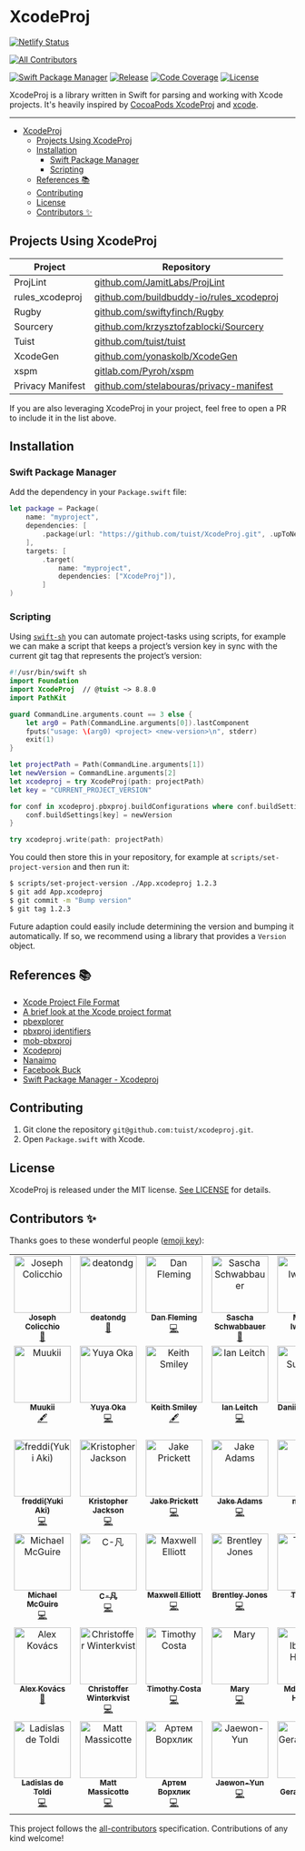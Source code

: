 # XcodeProj

[![Netlify Status](https://api.netlify.com/api/v1/badges/005ef674-d103-4b05-a4d1-79413ce9d766/deploy-status)](https://app.netlify.com/sites/xcodeproj/deploys)

<!-- ALL-CONTRIBUTORS-BADGE:START - Do not remove or modify this section -->
[![All Contributors](https://img.shields.io/badge/all_contributors-41-orange.svg?style=flat-square)](#contributors-)
<!-- ALL-CONTRIBUTORS-BADGE:END -->

[![Swift Package Manager](https://img.shields.io/badge/swift%20package%20manager-compatible-brightgreen.svg)](https://swift.org/package-manager/)
[![Release](https://img.shields.io/github/release/tuist/xcodeproj.svg)](https://github.com/tuist/xcodeproj/releases)
[![Code Coverage](https://codecov.io/gh/tuist/xcodeproj/branch/main/graph/badge.svg)](https://codecov.io/gh/tuist/xcodeproj)
[![License](https://img.shields.io/badge/License-MIT-yellow.svg)](https://github.com/tuist/xcodeproj/blob/main/LICENSE.md)

XcodeProj is a library written in Swift for parsing and working with Xcode projects. It's heavily inspired by [CocoaPods XcodeProj](https://github.com/CocoaPods/Xcodeproj) and [xcode](https://www.npmjs.com/package/xcode).

---

- [XcodeProj](#xcodeproj)
  - [Projects Using XcodeProj](#projects-using-xcodeproj)
  - [Installation](#installation)
    - [Swift Package Manager](#swift-package-manager)
    - [Scripting](#scripting)
  - [References 📚](#references-)
  - [Contributing](#contributing)
  - [License](#license)
  - [Contributors ✨](#contributors-)

## Projects Using XcodeProj

| Project         | Repository                                                                                   |
| --------------- | -------------------------------------------------------------------------------------------- |
| ProjLint        | [github.com/JamitLabs/ProjLint](https://github.com/JamitLabs/ProjLint)                       |
| rules_xcodeproj | [github.com/buildbuddy-io/rules_xcodeproj](https://github.com/buildbuddy-io/rules_xcodeproj) |
| Rugby           | [github.com/swiftyfinch/Rugby](https://github.com/swiftyfinch/Rugby)                         |
| Sourcery        | [github.com/krzysztofzablocki/Sourcery](https://github.com/krzysztofzablocki/Sourcery)       |
| Tuist           | [github.com/tuist/tuist](https://github.com/tuist/tuist)                                     |
| XcodeGen        | [github.com/yonaskolb/XcodeGen](https://github.com/yonaskolb/XcodeGen)                       |
| xspm            | [gitlab.com/Pyroh/xspm](https://gitlab.com/Pyroh/xspm)                                       |
| Privacy Manifest| [github.com/stelabouras/privacy-manifest](https://github.com/stelabouras/privacy-manifest)   |

If you are also leveraging XcodeProj in your project, feel free to open a PR to include it in the list above.

## Installation

### Swift Package Manager

Add the dependency in your `Package.swift` file:

```swift
let package = Package(
    name: "myproject",
    dependencies: [
        .package(url: "https://github.com/tuist/XcodeProj.git", .upToNextMajor(from: "8.12.0")),
    ],
    targets: [
        .target(
            name: "myproject",
            dependencies: ["XcodeProj"]),
        ]
)
```

### Scripting

Using [`swift-sh`] you can automate project-tasks using scripts, for example we
can make a script that keeps a project’s version key in sync with the current
git tag that represents the project’s version:

```swift
#!/usr/bin/swift sh
import Foundation
import XcodeProj  // @tuist ~> 8.8.0
import PathKit

guard CommandLine.arguments.count == 3 else {
    let arg0 = Path(CommandLine.arguments[0]).lastComponent
    fputs("usage: \(arg0) <project> <new-version>\n", stderr)
    exit(1)
}

let projectPath = Path(CommandLine.arguments[1])
let newVersion = CommandLine.arguments[2]
let xcodeproj = try XcodeProj(path: projectPath)
let key = "CURRENT_PROJECT_VERSION"

for conf in xcodeproj.pbxproj.buildConfigurations where conf.buildSettings[key] != nil {
    conf.buildSettings[key] = newVersion
}

try xcodeproj.write(path: projectPath)
```

You could then store this in your repository, for example at
`scripts/set-project-version` and then run it:

```bash
$ scripts/set-project-version ./App.xcodeproj 1.2.3
$ git add App.xcodeproj
$ git commit -m "Bump version"
$ git tag 1.2.3
```

Future adaption could easily include determining the version and bumping it
automatically. If so, we recommend using a library that provides a `Version`
object.

[`swift-sh`]: https://github.com/mxcl/swift-sh

## References 📚

- [Xcode Project File Format](http://www.monobjc.net/xcode-project-file-format.html)
- [A brief look at the Xcode project format](http://danwright.info/blog/2010/10/xcode-pbxproject-files/)
- [pbexplorer](https://github.com/mjmsmith/pbxplorer)
- [pbxproj identifiers](https://pewpewthespells.com/blog/pbxproj_identifiers.html)
- [mob-pbxproj](https://github.com/kronenthaler/mod-pbxproj)
- [Xcodeproj](https://github.com/CocoaPods/Xcodeproj)
- [Nanaimo](https://github.com/CocoaPods/Nanaimo)
- [Facebook Buck](https://buckbuild.com/javadoc/com/facebook/buck/apple/xcode/xcodeproj/package-summary.html)
- [Swift Package Manager - Xcodeproj](https://github.com/apple/swift-package-manager/tree/main/Sources/Xcodeproj)

## Contributing

1. Git clone the repository `git@github.com:tuist/xcodeproj.git`.
2. Open `Package.swift` with Xcode.

## License

XcodeProj is released under the MIT license. [See LICENSE](https://github.com/tuist/xcodeproj/blob/main/LICENSE.md) for details.

## Contributors ✨

Thanks goes to these wonderful people ([emoji key](https://allcontributors.org/docs/en/emoji-key)):

<!-- ALL-CONTRIBUTORS-LIST:START - Do not remove or modify this section -->
<!-- prettier-ignore-start -->
<!-- markdownlint-disable -->
<table>
  <tbody>
    <tr>
      <td align="center" valign="top" width="14.28%"><a href="https://joecolicch.io"><img src="https://avatars3.githubusercontent.com/u/2837288?v=4?s=100" width="100px;" alt="Joseph Colicchio"/><br /><sub><b>Joseph Colicchio</b></sub></a><br /><a href="#ideas-jcolicchio" title="Ideas, Planning, & Feedback">🤔</a></td>
      <td align="center" valign="top" width="14.28%"><a href="https://github.com/deatondg"><img src="https://avatars0.githubusercontent.com/u/3221590?v=4?s=100" width="100px;" alt="deatondg"/><br /><sub><b>deatondg</b></sub></a><br /><a href="#ideas-deatondg" title="Ideas, Planning, & Feedback">🤔</a></td>
      <td align="center" valign="top" width="14.28%"><a href="https://github.com/dflems"><img src="https://avatars3.githubusercontent.com/u/925850?v=4?s=100" width="100px;" alt="Dan Fleming"/><br /><sub><b>Dan Fleming</b></sub></a><br /><a href="https://github.com/tuist/XcodeProj/commits?author=dflems" title="Code">💻</a></td>
      <td align="center" valign="top" width="14.28%"><a href="https://twitter.com/_SaschaS"><img src="https://avatars3.githubusercontent.com/u/895505?v=4?s=100" width="100px;" alt="Sascha Schwabbauer"/><br /><sub><b>Sascha Schwabbauer</b></sub></a><br /><a href="#ideas-sascha" title="Ideas, Planning, & Feedback">🤔</a></td>
      <td align="center" valign="top" width="14.28%"><a href="https://github.com/marciniwanicki"><img src="https://avatars3.githubusercontent.com/u/946649?v=4?s=100" width="100px;" alt="Marcin Iwanicki"/><br /><sub><b>Marcin Iwanicki</b></sub></a><br /><a href="#maintenance-marciniwanicki" title="Maintenance">🚧</a></td>
      <td align="center" valign="top" width="14.28%"><a href="https://github.com/adamkhazi"><img src="https://avatars2.githubusercontent.com/u/9820670?v=4?s=100" width="100px;" alt="Adam Khazi"/><br /><sub><b>Adam Khazi</b></sub></a><br /><a href="#maintenance-adamkhazi" title="Maintenance">🚧</a></td>
      <td align="center" valign="top" width="14.28%"><a href="https://github.com/elliottwilliams"><img src="https://avatars3.githubusercontent.com/u/910198?v=4?s=100" width="100px;" alt="Elliott Williams"/><br /><sub><b>Elliott Williams</b></sub></a><br /><a href="https://github.com/tuist/XcodeProj/commits?author=elliottwilliams" title="Code">💻</a></td>
    </tr>
    <tr>
      <td align="center" valign="top" width="14.28%"><a href="http://muukii.app"><img src="https://avatars.githubusercontent.com/u/1888355?v=4?s=100" width="100px;" alt="Muukii"/><br /><sub><b>Muukii</b></sub></a><br /><a href="#content-muukii" title="Content">🖋</a></td>
      <td align="center" valign="top" width="14.28%"><a href="https://nnsnodnb.github.io"><img src="https://avatars.githubusercontent.com/u/9856514?v=4?s=100" width="100px;" alt="Yuya Oka"/><br /><sub><b>Yuya Oka</b></sub></a><br /><a href="https://github.com/tuist/XcodeProj/commits?author=nnsnodnb" title="Code">💻</a></td>
      <td align="center" valign="top" width="14.28%"><a href="https://smileykeith.com"><img src="https://avatars.githubusercontent.com/u/283886?v=4?s=100" width="100px;" alt="Keith Smiley"/><br /><sub><b>Keith Smiley</b></sub></a><br /><a href="#content-keith" title="Content">🖋</a></td>
      <td align="center" valign="top" width="14.28%"><a href="https://github.com/ileitch"><img src="https://avatars.githubusercontent.com/u/48235?v=4?s=100" width="100px;" alt="Ian Leitch"/><br /><sub><b>Ian Leitch</b></sub></a><br /><a href="https://github.com/tuist/XcodeProj/commits?author=ileitch" title="Code">💻</a></td>
      <td align="center" valign="top" width="14.28%"><a href="https://github.com/subdan"><img src="https://avatars.githubusercontent.com/u/410293?v=4?s=100" width="100px;" alt="Daniil Subbotin"/><br /><sub><b>Daniil Subbotin</b></sub></a><br /><a href="https://github.com/tuist/XcodeProj/commits?author=subdan" title="Code">💻</a></td>
      <td align="center" valign="top" width="14.28%"><a href="https://www.florentin.tech"><img src="https://avatars.githubusercontent.com/u/8288625?v=4?s=100" width="100px;" alt="Florentin Bekier"/><br /><sub><b>Florentin Bekier</b></sub></a><br /><a href="https://github.com/tuist/XcodeProj/commits?author=flowbe" title="Code">💻</a></td>
      <td align="center" valign="top" width="14.28%"><a href="https://github.com/CognitiveDisson"><img src="https://avatars.githubusercontent.com/u/10621118?v=4?s=100" width="100px;" alt="Vadim Smal"/><br /><sub><b>Vadim Smal</b></sub></a><br /><a href="https://github.com/tuist/XcodeProj/issues?q=author%3ACognitiveDisson" title="Bug reports">🐛</a></td>
    </tr>
    <tr>
      <td align="center" valign="top" width="14.28%"><a href="http://freddi.dev"><img src="https://avatars.githubusercontent.com/u/13707872?v=4?s=100" width="100px;" alt="freddi(Yuki Aki)"/><br /><sub><b>freddi(Yuki Aki)</b></sub></a><br /><a href="https://github.com/tuist/XcodeProj/commits?author=freddi-kit" title="Code">💻</a></td>
      <td align="center" valign="top" width="14.28%"><a href="http://KrisRJack.com"><img src="https://avatars.githubusercontent.com/u/35638500?v=4?s=100" width="100px;" alt="Kristopher Jackson"/><br /><sub><b>Kristopher Jackson</b></sub></a><br /><a href="https://github.com/tuist/XcodeProj/commits?author=KrisRJack" title="Code">💻</a></td>
      <td align="center" valign="top" width="14.28%"><a href="https://github.com/Jake-Prickett"><img src="https://avatars.githubusercontent.com/u/26095410?v=4?s=100" width="100px;" alt="Jake Prickett"/><br /><sub><b>Jake Prickett</b></sub></a><br /><a href="https://github.com/tuist/XcodeProj/commits?author=Jake-Prickett" title="Code">💻</a></td>
      <td align="center" valign="top" width="14.28%"><a href="http://www.jakeadams.co"><img src="https://avatars.githubusercontent.com/u/3605966?v=4?s=100" width="100px;" alt="Jake Adams"/><br /><sub><b>Jake Adams</b></sub></a><br /><a href="https://github.com/tuist/XcodeProj/commits?author=jakeatoms" title="Code">💻</a></td>
      <td align="center" valign="top" width="14.28%"><a href="https://github.com/mtj0928"><img src="https://avatars.githubusercontent.com/u/12427733?v=4?s=100" width="100px;" alt="matsuji"/><br /><sub><b>matsuji</b></sub></a><br /><a href="https://github.com/tuist/XcodeProj/commits?author=mtj0928" title="Code">💻</a></td>
      <td align="center" valign="top" width="14.28%"><a href="https://github.com/Bogdan-Belogurov"><img src="https://avatars.githubusercontent.com/u/39379705?v=4?s=100" width="100px;" alt="Bogdan Belogurov"/><br /><sub><b>Bogdan Belogurov</b></sub></a><br /><a href="https://github.com/tuist/XcodeProj/commits?author=Bogdan-Belogurov" title="Code">💻</a></td>
      <td align="center" valign="top" width="14.28%"><a href="https://chuckgrindel.com/"><img src="https://avatars.githubusercontent.com/u/159968?v=4?s=100" width="100px;" alt="Chuck Grindel"/><br /><sub><b>Chuck Grindel</b></sub></a><br /><a href="https://github.com/tuist/XcodeProj/commits?author=cgrindel" title="Code">💻</a></td>
    </tr>
    <tr>
      <td align="center" valign="top" width="14.28%"><a href="https://twitter.com/MonocularVision"><img src="https://avatars.githubusercontent.com/u/429790?v=4?s=100" width="100px;" alt="Michael McGuire"/><br /><sub><b>Michael McGuire</b></sub></a><br /><a href="https://github.com/tuist/XcodeProj/commits?author=michaelmcguire" title="Code">💻</a></td>
      <td align="center" valign="top" width="14.28%"><a href="https://github.com/CrazyFanFan"><img src="https://avatars.githubusercontent.com/u/15794964?v=4?s=100" width="100px;" alt="C-凡"/><br /><sub><b>C-凡</b></sub></a><br /><a href="https://github.com/tuist/XcodeProj/commits?author=CrazyFanFan" title="Code">💻</a></td>
      <td align="center" valign="top" width="14.28%"><a href="http://www.tinder.com"><img src="https://avatars.githubusercontent.com/u/566328?v=4?s=100" width="100px;" alt="Maxwell Elliott"/><br /><sub><b>Maxwell Elliott</b></sub></a><br /><a href="https://github.com/tuist/XcodeProj/commits?author=maxwellE" title="Code">💻</a></td>
      <td align="center" valign="top" width="14.28%"><a href="https://brentleyjones.com"><img src="https://avatars.githubusercontent.com/u/158658?v=4?s=100" width="100px;" alt="Brentley Jones"/><br /><sub><b>Brentley Jones</b></sub></a><br /><a href="https://github.com/tuist/XcodeProj/commits?author=brentleyjones" title="Code">💻</a></td>
      <td align="center" valign="top" width="14.28%"><a href="https://www.linkedin.com/in/tiemevanveen"><img src="https://avatars.githubusercontent.com/u/1330668?v=4?s=100" width="100px;" alt="Teameh"/><br /><sub><b>Teameh</b></sub></a><br /><a href="https://github.com/tuist/XcodeProj/commits?author=teameh" title="Code">💻</a></td>
      <td align="center" valign="top" width="14.28%"><a href="https://technocidal.com"><img src="https://avatars.githubusercontent.com/u/14994778?v=4?s=100" width="100px;" alt="Johannes Ebeling"/><br /><sub><b>Johannes Ebeling</b></sub></a><br /><a href="https://github.com/tuist/XcodeProj/commits?author=technocidal" title="Code">💻</a></td>
      <td align="center" valign="top" width="14.28%"><a href="https://baegteun.com"><img src="https://avatars.githubusercontent.com/u/74440939?v=4?s=100" width="100px;" alt="baegteun"/><br /><sub><b>baegteun</b></sub></a><br /><a href="https://github.com/tuist/XcodeProj/commits?author=baekteun" title="Documentation">📖</a></td>
    </tr>
    <tr>
      <td align="center" valign="top" width="14.28%"><a href="https://kobachi.jp"><img src="https://avatars.githubusercontent.com/u/103150233?v=4?s=100" width="100px;" alt="Alex Kovács"/><br /><sub><b>Alex Kovács</b></sub></a><br /><a href="https://github.com/tuist/XcodeProj/commits?author=AlexKobachiJP" title="Documentation">📖</a></td>
      <td align="center" valign="top" width="14.28%"><a href="http://zenangst.com"><img src="https://avatars.githubusercontent.com/u/57446?v=4?s=100" width="100px;" alt="Christoffer Winterkvist"/><br /><sub><b>Christoffer Winterkvist</b></sub></a><br /><a href="https://github.com/tuist/XcodeProj/commits?author=zenangst" title="Code">💻</a></td>
      <td align="center" valign="top" width="14.28%"><a href="http://www.timothycosta.com"><img src="https://avatars.githubusercontent.com/u/948806?v=4?s=100" width="100px;" alt="Timothy Costa"/><br /><sub><b>Timothy Costa</b></sub></a><br /><a href="https://github.com/tuist/XcodeProj/commits?author=timothycosta" title="Code">💻</a></td>
      <td align="center" valign="top" width="14.28%"><a href="https://coolmathgames.tech"><img src="https://avatars.githubusercontent.com/u/6877780?v=4?s=100" width="100px;" alt="Mary "/><br /><sub><b>Mary </b></sub></a><br /><a href="https://github.com/tuist/XcodeProj/commits?author=Mstrodl" title="Code">💻</a></td>
      <td align="center" valign="top" width="14.28%"><a href="https://github.com/Ibrahimhass"><img src="https://avatars.githubusercontent.com/u/16992520?v=4?s=100" width="100px;" alt="Md. Ibrahim Hassan"/><br /><sub><b>Md. Ibrahim Hassan</b></sub></a><br /><a href="https://github.com/tuist/XcodeProj/commits?author=Ibrahimhass" title="Code">💻</a></td>
      <td align="center" valign="top" width="14.28%"><a href="https://github.com/tatagrigory"><img src="https://avatars.githubusercontent.com/u/5187973?v=4?s=100" width="100px;" alt="tatagrigory"/><br /><sub><b>tatagrigory</b></sub></a><br /><a href="https://github.com/tuist/XcodeProj/commits?author=tatagrigory" title="Code">💻</a></td>
      <td align="center" valign="top" width="14.28%"><a href="https://github.com/art-divin"><img src="https://avatars.githubusercontent.com/u/1614869?v=4?s=100" width="100px;" alt="Ruslan Alikhamov"/><br /><sub><b>Ruslan Alikhamov</b></sub></a><br /><a href="https://github.com/tuist/XcodeProj/commits?author=art-divin" title="Code">💻</a></td>
    </tr>
    <tr>
      <td align="center" valign="top" width="14.28%"><a href="https://ladislas.detoldi.me"><img src="https://avatars.githubusercontent.com/u/2206544?v=4?s=100" width="100px;" alt="Ladislas de Toldi"/><br /><sub><b>Ladislas de Toldi</b></sub></a><br /><a href="https://github.com/tuist/XcodeProj/commits?author=ladislas" title="Code">💻</a></td>
      <td align="center" valign="top" width="14.28%"><a href="https://www.massicotte.org"><img src="https://avatars.githubusercontent.com/u/85322?v=4?s=100" width="100px;" alt="Matt Massicotte"/><br /><sub><b>Matt Massicotte</b></sub></a><br /><a href="https://github.com/tuist/XcodeProj/commits?author=mattmassicotte" title="Code">💻</a></td>
      <td align="center" valign="top" width="14.28%"><a href="https://github.com/VorkhlikArtem"><img src="https://avatars.githubusercontent.com/u/115653999?v=4?s=100" width="100px;" alt="Артем Ворхлик"/><br /><sub><b>Артем Ворхлик</b></sub></a><br /><a href="https://github.com/tuist/XcodeProj/commits?author=VorkhlikArtem" title="Code">💻</a></td>
      <td align="center" valign="top" width="14.28%"><a href="https://github.com/woin2ee"><img src="https://avatars.githubusercontent.com/u/81426024?v=4?s=100" width="100px;" alt="Jaewon-Yun"/><br /><sub><b>Jaewon-Yun</b></sub></a><br /><a href="https://github.com/tuist/XcodeProj/commits?author=woin2ee" title="Code">💻</a></td>
      <td align="center" valign="top" width="14.28%"><a href="https://gera.cx"><img src="https://avatars.githubusercontent.com/u/715129?v=4?s=100" width="100px;" alt="Mike Gerasymenko"/><br /><sub><b>Mike Gerasymenko</b></sub></a><br /><a href="https://github.com/tuist/XcodeProj/commits?author=mikeger" title="Code">💻</a></td>
      <td align="center" valign="top" width="14.28%"><a href="https://github.com/filipracki"><img src="https://avatars.githubusercontent.com/u/27164368?v=4?s=100" width="100px;" alt="Filip Racki"/><br /><sub><b>Filip Racki</b></sub></a><br /><a href="https://github.com/tuist/XcodeProj/commits?author=filipracki" title="Code">💻</a></td>
    </tr>
  </tbody>
</table>

<!-- markdownlint-restore -->
<!-- prettier-ignore-end -->

<!-- ALL-CONTRIBUTORS-LIST:END -->

This project follows the [all-contributors](https://github.com/all-contributors/all-contributors) specification. Contributions of any kind welcome!
